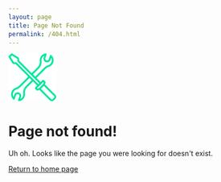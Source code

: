 ```yaml
---
layout: page
title: Page Not Found
permalink: /404.html
---
```


<div class="container">
    <div class="error-container">
        <div>
            <img src="/assets/images/serv-icon.png">
            <h1>Page not found!</h1>
            <div class="error-spliter"></div>
            <p>Uh oh. Looks like the page you were looking for doesn't exist.</p>
            <a href="/" class="btn">Return to home page</a>
        </div>
    </div>
</div>
